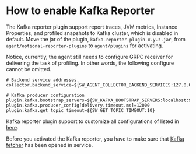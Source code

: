 # How to enable Kafka Reporter

The Kafka reporter plugin support report traces, JVM metrics, Instance Properties, and profiled snapshots to Kafka cluster, which is disabled in default. Move the jar of the plugin, `kafka-reporter-plugin-x.y.z.jar`, from `agent/optional-reporter-plugins` to `agent/plugins` for activating.

Notice, currently, the agent still needs to configure GRPC receiver for delivering the task of profiling. In other words, the following configure cannot be omitted.

```properties
# Backend service addresses.
collector.backend_service=${SW_AGENT_COLLECTOR_BACKEND_SERVICES:127.0.0.1:11800}

# Kafka producer configuration
plugin.kafka.bootstrap_servers=${SW_KAFKA_BOOTSTRAP_SERVERS:localhost:9092}
plugin.kafka.producer_config[delivery.timeout.ms]=12000
plugin.kafka.get_topic_timeout=${SW_GET_TOPIC_TIMEOUT:10}
```

Kafka reporter plugin support to customize all configurations of listed in [here](http://kafka.apache.org/24/documentation.html#producerconfigs).

Before you activated the Kafka reporter, you have to make sure that [Kafka fetcher](../../backend/backend-fetcher.md#kafka-fetcher) has been opened in service.
